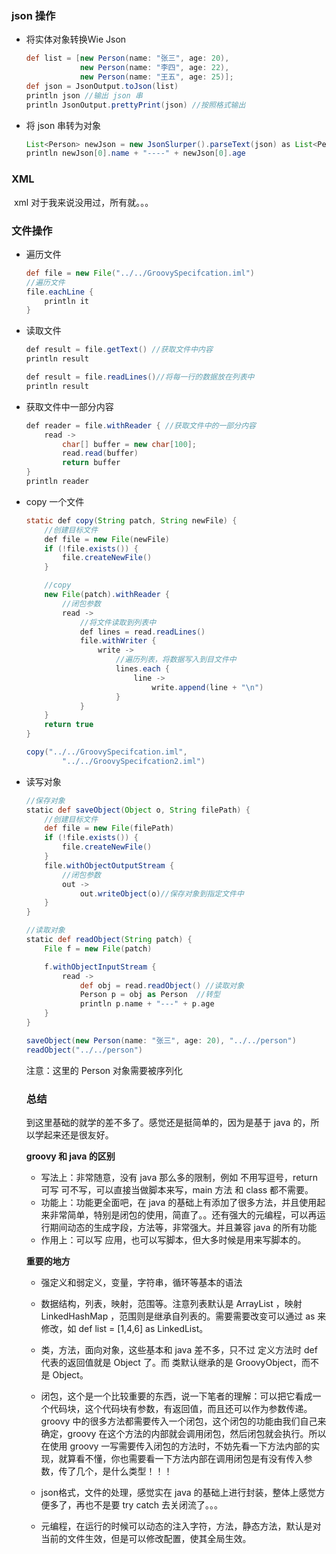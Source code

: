 ### json 操作

- 将实体对象转换Wie Json

  ```groovy
  def list = [new Person(name: "张三", age: 20),
              new Person(name: "李四", age: 22),
              new Person(name: "王五", age: 25)];
  def json = JsonOutput.toJson(list)
  println json //输出 json 串
  println JsonOutput.prettyPrint(json) //按照格式输出
  ```

  

- 将 json 串转为对象

  ```java
  List<Person> newJson = new JsonSlurper().parseText(json) as List<Person>
  println newJson[0].name + "----" + newJson[0].age
  ```

  

### XML 

​		xml 对于我来说没用过，所有就。。。

### 文件操作

- 遍历文件

  ```groovy
  def file = new File("../../GroovySpecifcation.iml")
  //遍历文件
  file.eachLine {
      println it
  }
  ```

- 读取文件

  ```java
  def result = file.getText() //获取文件中内容
  println result
  
  def result = file.readLines()//将每一行的数据放在列表中
  println result
  ```

- 获取文件中一部分内容

  ```java
  def reader = file.withReader { //获取文件中的一部分内容
      read ->
          char[] buffer = new char[100];
          read.read(buffer)
          return buffer
  }
  println reader
  ```

- copy 一个文件

  ```java
  static def copy(String patch, String newFile) {
      //创建目标文件
      def file = new File(newFile)
      if (!file.exists()) {
          file.createNewFile()
      }
  
      //copy
      new File(patch).withReader {
          //闭包参数
          read ->
              //将文件读取到列表中
              def lines = read.readLines()
              file.withWriter {
                  write ->
                      //遍历列表，将数据写入到目文件中
                      lines.each {
                          line ->
                              write.append(line + "\n")
                      }
              }
      }
      return true
  }
  
  copy("../../GroovySpecifcation.iml",
          "../../GroovySpecifcation2.iml")
  ```

- 读写对象

  ```groovy
  //保存对象
  static def saveObject(Object o, String filePath) {
      //创建目标文件
      def file = new File(filePath)
      if (!file.exists()) {
          file.createNewFile()
      }
      file.withObjectOutputStream {
          //闭包参数
          out ->
              out.writeObject(o)//保存对象到指定文件中
      }
  }
  
  //读取对象
  static def readObject(String patch) {
      File f = new File(patch)
  
      f.withObjectInputStream {
          read ->
              def obj = read.readObject() //读取对象
              Person p = obj as Person  //转型
              println p.name + "---" + p.age
      }
  }
  
  saveObject(new Person(name: "张三", age: 20), "../../person")
  readObject("../../person")
  ```

  注意：这里的 Person 对象需要被序列化

  ### 总结

  到这里基础的就学的差不多了。感觉还是挺简单的，因为是基于 java 的，所以学起来还是很友好。

   **groovy 和 java 的区别**

  - 写法上：非常随意，没有 java 那么多的限制，例如 不用写逗号，return 可写 可不写，可以直接当做脚本来写，main 方法 和 class 都不需要。
  - 功能上：功能更全面吧，在 java 的基础上有添加了很多方法，并且使用起来非常简单，特别是闭包的使用，简直了。。还有强大的元编程，可以再运行期间动态的生成字段，方法等，非常强大。并且兼容 java 的所有功能
  - 作用上：可以写 应用，也可以写脚本，但大多时候是用来写脚本的。

  **重要的地方**

  - 强定义和弱定义，变量，字符串，循环等基本的语法
  - 数据结构，列表，映射，范围等。注意列表默认是 ArrayList ，映射LinkedHashMap ，范围则是继承自列表的。需要需要改变可以通过 as 来修改，如 def list = [1,4,6] as LinkedList。
  - 类，方法，面向对象，这些基本和 java 差不多，只不过 定义方法时 def 代表的返回值就是 Object 了。而 类默认继承的是 GroovyObject，而不是 Object。
  - 闭包，这个是一个比较重要的东西，说一下笔者的理解：可以把它看成一个代码块，这个代码块有参数，有返回值，而且还可以作为参数传递。groovy 中的很多方法都需要传入一个闭包，这个闭包的功能由我们自己来确定，groovy 在这个方法的内部就会调用闭包，然后闭包就会执行。所以在使用 groovy 一写需要传入闭包的方法时，不妨先看一下方法内部的实现，就算看不懂，你也需要看一下方法内部在调用闭包是有没有传入参数，传了几个，是什么类型！！！ 
  - json格式，文件的处理，感觉实在 java 的基础上进行封装，整体上感觉方便多了，再也不是要 try catch 去关闭流了。。。

  - 元编程，在运行的时候可以动态的注入字符，方法，静态方法，默认是对当前的文件生效，但是可以修改配置，使其全局生效。